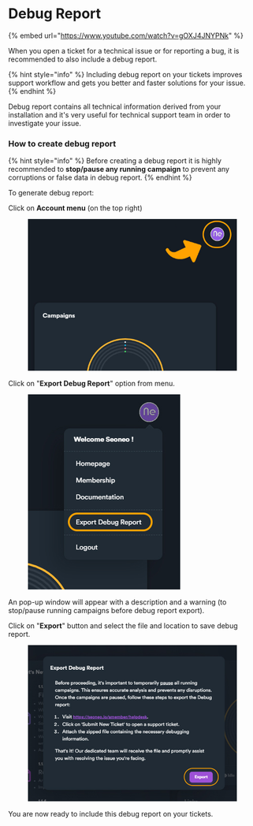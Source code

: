 # Debug Report

{% embed url="https://www.youtube.com/watch?v=gOXJ4JNYPNk" %}

When you open a ticket for a technical issue or for reporting a bug, it is recommended to also include a debug report.&#x20;

{% hint style="info" %}
Including debug report on your tickets improves support workflow and gets you better and faster solutions for your issue.
{% endhint %}

Debug report contains all technical information derived from your installation and it's very useful for technical support team in order to investigate your issue.



### How to create debug report

{% hint style="info" %}
Before creating a debug report it is highly recommended to **stop/pause any running campaign** to prevent any corruptions or false data in debug report.
{% endhint %}

To generate debug report:

Click on **Account menu** (on the top right)

<figure><img src="../../.gitbook/assets/debug report - 1.jpg" alt=""><figcaption></figcaption></figure>

Click on "**Export Debug Report**" option from menu.

<figure><img src="../../.gitbook/assets/debug report - 2.jpg" alt=""><figcaption></figcaption></figure>

An pop-up window will appear with a description and a warning (to stop/pause running campaigns before debug report export).

Click on "**Export**" button and select the file and location to save debug report.

<figure><img src="../../.gitbook/assets/debug report - 3.jpg" alt=""><figcaption></figcaption></figure>

You are now ready to include this debug report on your tickets.
